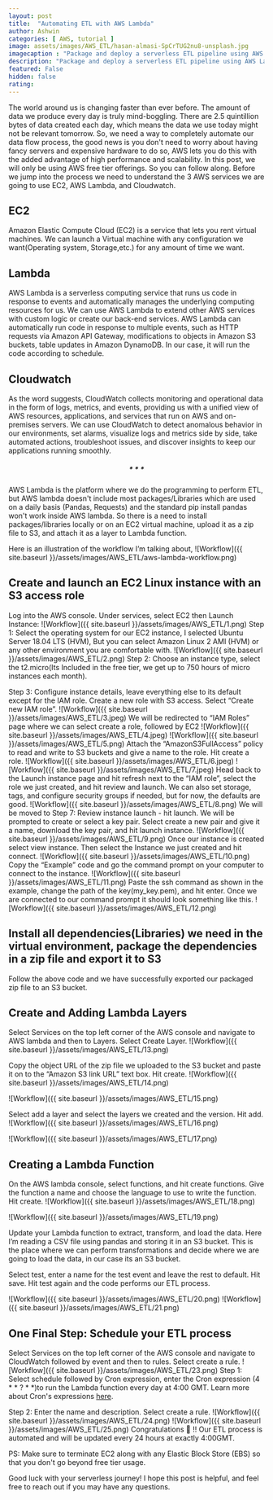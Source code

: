 ```yaml
---
layout: post
title:  "Automating ETL with AWS Lambda"
author: Ashwin
categories: [ AWS, tutorial ]
image: assets/images/AWS_ETL/hasan-almasi-SpCrTUG2nu8-unsplash.jpg
imagecaption : "Package and deploy a serverless ETL pipeline using AWS Lambda"
description: "Package and deploy a serverless ETL pipeline using AWS Lambda"
featured: False
hidden: false
rating: 
---
```

The world around us is changing faster than ever before. The amount of data we produce every day is truly mind-boggling. There are 2.5 quintillion bytes of data created each day, which means the data we use today might not be relevant tomorrow. So, we need a way to completely automate our data flow process, the good news is you don't need to worry about having fancy servers and expensive hardware to do so, AWS lets you do this with the added advantage of high performance and scalability.
In this post, we will only be using AWS free tier offerings. So you can follow along. Before we jump into the process we need to understand the 3 AWS services we are going to use EC2, AWS Lambda, and Cloudwatch.
## EC2
Amazon Elastic Compute Cloud (EC2) is a service that lets you rent virtual machines. We can launch a Virtual machine with any configuration we want(Operating system, Storage,etc.) for any amount of time we want.
## Lambda
AWS Lambda is a serverless computing service that runs us code in response to events and automatically manages the underlying computing resources for us. We can use AWS Lambda to extend other AWS services with custom logic or create our back-end services. AWS Lambda can automatically run code in response to multiple events, such as HTTP requests via Amazon API Gateway, modifications to objects in Amazon S3 buckets, table updates in Amazon DynamoDB. In our case, it will run the code according to schedule.
## Cloudwatch
As the word suggests, CloudWatch collects monitoring and operational data in the form of logs, metrics, and events, providing us with a unified view of AWS resources, applications, and services that run on AWS and on-premises servers. We can use CloudWatch to detect anomalous behavior in our environments, set alarms, visualize logs and metrics side by side, take automated actions, troubleshoot issues, and discover insights to keep our applications running smoothly.
##### <center>* * *</center>
AWS Lambda is the platform where we do the programming to perform ETL, but AWS lambda doesn't include most packages/Libraries which are used on a daily basis (Pandas, Requests) and the standard pip install pandas won't work inside AWS lambda. So there is a need to install packages/libraries locally or on an EC2 virtual machine, upload it as a zip file to S3, and attach it as a layer to Lambda function.

Here is an illustration of the workflow I’m talking about,
![Workflow]({{ site.baseurl }}/assets/images/AWS_ETL/aws-lambda-workflow.png)
## Create and launch an EC2 Linux instance with an S3 access role
Log into the AWS console. Under services, select EC2 then Launch Instance:
![Workflow]({{ site.baseurl }}/assets/images/AWS_ETL/1.png)
Step 1: Select the operating system for our EC2 instance, I selected Ubuntu Server 18.04 LTS (HVM), But you can select Amazon Linux 2 AMI (HVM) or any other environment you are comfortable with.
![Workflow]({{ site.baseurl }}/assets/images/AWS_ETL/2.png)
Step 2: Choose an instance type, select the t2.micro(Its Included in the free tier, we get up to 750 hours of micro instances each month).

Step 3: Configure instance details, leave everything else to its default except for the IAM role. Create a new role with S3 access. Select “Create new IAM role”.
![Workflow]({{ site.baseurl }}/assets/images/AWS_ETL/3.jpeg)
We will be redirected to “IAM Roles” page where we can select create a role, followed by EC2
![Workflow]({{ site.baseurl }}/assets/images/AWS_ETL/4.jpeg)
![Workflow]({{ site.baseurl }}/assets/images/AWS_ETL/5.png)
Attach the “AmazonS3FullAccess” policy to read and write to S3 buckets and give a name to the role. Hit create a role.
![Workflow]({{ site.baseurl }}/assets/images/AWS_ETL/6.jpeg)
![Workflow]({{ site.baseurl }}/assets/images/AWS_ETL/7.jpeg)
Head back to the Launch instance page and hit refresh next to the “IAM role”, select the role we just created, and hit review and launch. We can also set storage, tags, and configure security groups if needed, but for now, the defaults are good.
![Workflow]({{ site.baseurl }}/assets/images/AWS_ETL/8.png)
We will be moved to Step 7: Review instance launch - hit launch. We will be prompted to create or select a key pair. Select create a new pair and give it a name, download the key pair, and hit launch instance.
![Workflow]({{ site.baseurl }}/assets/images/AWS_ETL/9.png)
Once our instance is created select view instance. Then select the Instance we just created and hit connect.
![Workflow]({{ site.baseurl }}/assets/images/AWS_ETL/10.png)
Copy the “Example” code and go the command prompt on your computer to connect to the instance.
![Workflow]({{ site.baseurl }}/assets/images/AWS_ETL/11.png)
Paste the ssh command as shown in the example, change the path of the key(my_key.pem), and hit enter. Once we are connected to our command prompt it should look something like this.
![Workflow]({{ site.baseurl }}/assets/images/AWS_ETL/12.png)
## Install all dependencies(Libraries) we need in the virtual environment, package the dependencies in a zip file and export it to S3
<script src="https://gist.github.com/mashwinmuthiah/17fe55953d014d80e687cd4c8b370cd9.js"></script>
Follow the above code and we have successfully exported our packaged zip file to an S3 bucket.
## Create and Adding Lambda Layers
Select Services on the top left corner of the AWS console and navigate to AWS lambda and then to Layers. Select Create Layer.
![Workflow]({{ site.baseurl }}/assets/images/AWS_ETL/13.png)

Copy the object URL of the zip file we uploaded to the S3 bucket and paste it on to the “Amazon S3 link URL” text box. Hit create.
![Workflow]({{ site.baseurl }}/assets/images/AWS_ETL/14.png)

![Workflow]({{ site.baseurl }}/assets/images/AWS_ETL/15.png)

Select add a layer and select the layers we created and the version. Hit add.
![Workflow]({{ site.baseurl }}/assets/images/AWS_ETL/16.png)

![Workflow]({{ site.baseurl }}/assets/images/AWS_ETL/17.png)

## Creating a Lambda Function

On the AWS lambda console, select functions, and hit create functions. Give the function a name and choose the language to use to write the function. Hit create.
![Workflow]({{ site.baseurl }}/assets/images/AWS_ETL/18.png)

![Workflow]({{ site.baseurl }}/assets/images/AWS_ETL/19.png)

Update your Lambda function to extract, transform, and load the data. Here I’m reading a CSV file using pandas and storing it in an S3 bucket. This is the place where we can perform transformations and decide where we are going to load the data, in our case its an S3 bucket.

<script src="https://gist.github.com/mashwinmuthiah/5333a06a4bdd2d009be7670a55ee329b.js"></script>
Select test, enter a name for the test event and leave the rest to default. Hit save. Hit test again and the code performs our ETL process.

![Workflow]({{ site.baseurl }}/assets/images/AWS_ETL/20.png)
![Workflow]({{ site.baseurl }}/assets/images/AWS_ETL/21.png)
## One Final Step: Schedule your ETL process
Select Services on the top left corner of the AWS console and navigate to CloudWatch followed by event and then to rules. Select create a rule.
![Workflow]({{ site.baseurl }}/assets/images/AWS_ETL/23.png)
Step 1: Select schedule followed by Cron expression, enter the Cron expression (4 * * ? * *)to run the Lambda function every day at 4:00 GMT.
Learn more about Cron's expressions [here][cron-docs].

Step 2: Enter the name and description. Select create a rule.
![Workflow]({{ site.baseurl }}/assets/images/AWS_ETL/24.png)
![Workflow]({{ site.baseurl }}/assets/images/AWS_ETL/25.png)
Congratulations 👏 !! Our ETL process is automated and will be updated every 24 hours at exactly 4:00GMT.

PS: Make sure to terminate EC2 along with any Elastic Block Store (EBS) so that you don't go beyond free tier usage.

Good luck with your serverless journey! I hope this post is helpful, and feel free to reach out if you may have any questions.

[cron-docs]: https://docs.aws.amazon.com/AmazonCloudWatch/latest/events/ScheduledEvents.html#CronExpressions